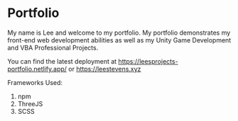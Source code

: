 # Portfolio
My name is Lee and welcome to my portfolio. My portfolio demonstrates my front-end web development abilities as well as my Unity Game Development and VBA Professional Projects.

You can find the latest deployment at https://leesprojects-portfolio.netlify.app/ or https://leestevens.xyz

Frameworks Used:
<ol>
<li>npm</li>
<li>ThreeJS</li>
<li>SCSS</li>
</ol>
